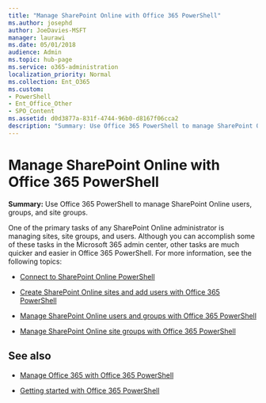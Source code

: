 ```yaml
---
title: "Manage SharePoint Online with Office 365 PowerShell"
ms.author: josephd
author: JoeDavies-MSFT
manager: laurawi
ms.date: 05/01/2018
audience: Admin
ms.topic: hub-page
ms.service: o365-administration
localization_priority: Normal
ms.collection: Ent_O365
ms.custom: 
- PowerShell
- Ent_Office_Other
- SPO_Content
ms.assetid: d0d3877a-831f-4744-96b0-d8167f06cca2
description: "Summary: Use Office 365 PowerShell to manage SharePoint Online users, groups, and site groups."
---
```


# Manage SharePoint Online with Office 365 PowerShell

 **Summary:** Use Office 365 PowerShell to manage SharePoint Online users, groups, and site groups.
  
One of the primary tasks of any SharePoint Online administrator is managing sites, site groups, and users. Although you can accomplish some of these tasks in the Microsoft 365 admin center, other tasks are much quicker and easier in Office 365 PowerShell. For more information, see the following topics:

- [Connect to SharePoint Online PowerShell](https://docs.microsoft.com/powershell/sharepoint/sharepoint-online/connect-sharepoint-online?view=sharepoint-ps)
  
- [Create SharePoint Online sites and add users with Office 365 PowerShell](create-sharepoint-sites-and-add-users-with-powershell.md)
    
- [Manage SharePoint Online users and groups with Office 365 PowerShell](manage-sharepoint-users-and-groups-with-powershell.md)
    
- [Manage SharePoint Online site groups with Office 365 PowerShell](manage-sharepoint-site-groups-with-powershell.md)
    
## See also

- [Manage Office 365 with Office 365 PowerShell](manage-office-365-with-office-365-powershell.md)

- [Getting started with Office 365 PowerShell](getting-started-with-office-365-powershell.md)

